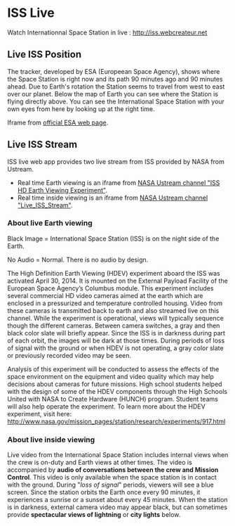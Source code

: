 # ISS Live

Watch Internationnal Space Station in live : http://iss.webcreateur.net

## Live ISS Position

The tracker, developed by ESA (Europeean Space Agency), shows where the Space Station is right now and its path 90 minutes ago and 90 minutes ahead. Due to Earth's rotation the Station seems to travel from west to east over our planet. Below the map of Earth you can see where the Station is flying directly above. You can see the International Space Station with your own eyes from here by looking up at the right time.

Iframe from [official ESA web page](http://www.esa.int/Our_Activities/Human_Spaceflight/International_Space_Station/Where_is_the_International_Space_Station).

## Live ISS Stream

ISS live web app provides two live stream from ISS provided by NASA from Ustream.

 - Real time Earth viewing is an iframe from [NASA Ustream channel "ISS HD Earth Viewing Experiment"](http://www.ustream.tv/channel/iss-hdev-payload).
 - Real time inside viewing is an iframe from [NASA Ustream channel "Live_ISS_Stream"](http://www.ustream.tv/channel/live-iss-stream).

### About live Earth viewing

Black Image = International Space Station (ISS) is on the night side of the Earth.

No Audio = Normal. There is no audio by design.

The High Definition Earth Viewing (HDEV) experiment aboard the ISS was activated April 30, 2014. It is mounted on the External Payload Facility of the European Space Agency’s Columbus module. This experiment includes several commercial HD video cameras aimed at the earth which are enclosed in a pressurized and temperature controlled housing. Video from these cameras is transmitted back to earth and also streamed live on this channel. While the experiment is operational, views will typically sequence though the different cameras. Between camera switches, a gray and then black color slate will briefly appear. Since the ISS is in darkness during part of each orbit, the images will be dark at those times. During periods of loss of signal with the ground or when HDEV is not operating, a gray color slate or previously recorded video may be seen.

Analysis of this experiment will be conducted to assess the effects of the space environment on the equipment and video quality which may help decisions about cameras for future missions. High school students helped with the design of some of the HDEV components through the High Schools United with NASA to Create Hardware (HUNCH) program. Student teams will also help operate the experiment. To learn more about the HDEV experiment, visit here: http://www.nasa.gov/mission_pages/station/research/experiments/917.html

### About live inside viewing

Live video from the International Space Station includes internal views when the crew is on-duty and Earth views at other times. The video is accompanied by **audio of conversations between the crew and Mission Control**. This video is only available when the space station is in contact with the ground. During "*loss of signal*" periods, viewers will see a blue screen. Since the station orbits the Earth once every 90 minutes, it experiences a sunrise or a sunset about every 45 minutes. When the station is in darkness, external camera video may appear black, but can sometimes provide **spectacular views of lightning** or **city lights** below.
